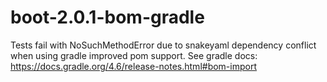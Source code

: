 # boot-2.0.1-bom-gradle
Tests fail with NoSuchMethodError due to snakeyaml dependency conflict when using gradle improved pom support.
See gradle docs: https://docs.gradle.org/4.6/release-notes.html#bom-import

